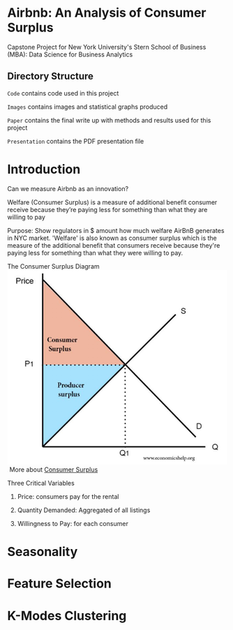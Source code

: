 # Airbnb: An Analysis of Consumer Surplus

Capstone Project for New York University's Stern School of Business (MBA): Data Science for Business Analytics

## Directory Structure
`Code` contains code used in this project

`Images` contains images and statistical graphs produced

`Paper` contains the final write up with methods and results used for this project

`Presentation` contains the PDF presentation file

# Introduction
Can we measure Airbnb as an innovation?

Welfare (Consumer Surplus) is a measure of additional benefit consumer receive because they’re paying less for something than what they are willing to pay

Purpose: Show regulators in $ amount how much welfare AirBnB generates in NYC market. 'Welfare' is also known as consumer surplus which is the measure of the additional benefit that consumers receive because they're paying less for
something than what they were willing to pay.

The Consumer Surplus Diagram
![Consumer Surplus](Images/ConsumerSurplus.jpg)
<img src="Images/ConsumerSurplus.jpg" width="1">
More about [Consumer Surplus](https://www.investopedia.com/terms/c/consumer_surplus.asp)

Three Critical Variables
1. Price: consumers pay for the rental

2. Quantity Demanded: Aggregated of all listings

3. Willingness to Pay: for each consumer

# Seasonality

# Feature Selection

# K-Modes Clustering


